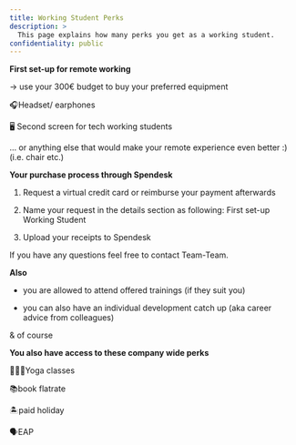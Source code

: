 ```yaml
---
title: Working Student Perks
description: >
  This page explains how many perks you get as a working student.
confidentiality: public
---
```



**First set-up for remote working**

-> use your 300€ budget to buy your preferred equipment

🎧Headset/ earphones

🖥 Second screen for tech working students

… or anything else that would make your remote experience even better :) (i.e. chair etc.)

**Your purchase process through Spendesk**

1. Request a virtual credit card or reimburse your payment afterwards

2. Name your request in the details section as following: First set-up Working Student

3. Upload your receipts to Spendesk

If you have any questions feel free to contact Team-Team.

**Also**

- you are allowed to attend offered trainings (if they suit you)

- you can also have an individual development catch up (aka career advice from colleagues)

& of course

**You also have access to these company wide perks**

🧘🏽‍♀️Yoga classes

📚book flatrate

🏝paid holiday

🗣EAP

